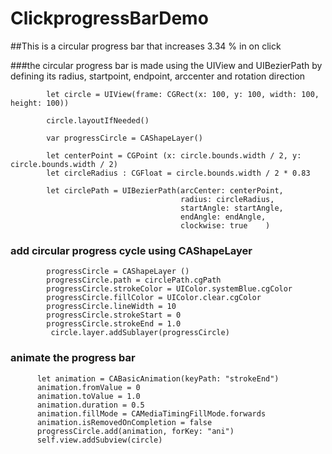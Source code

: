 # ClickprogressBarDemo
##This is a circular progress bar that increases 3.34 % in on click

###the circular progress bar is made using the UIView and UIBezierPath by defining its radius, startpoint, endpoint, arccenter and rotation direction

            let circle = UIView(frame: CGRect(x: 100, y: 100, width: 100, height: 100))

            circle.layoutIfNeeded()

            var progressCircle = CAShapeLayer()

            let centerPoint = CGPoint (x: circle.bounds.width / 2, y: circle.bounds.width / 2)
            let circleRadius : CGFloat = circle.bounds.width / 2 * 0.83

            let circlePath = UIBezierPath(arcCenter: centerPoint,
                                          radius: circleRadius,
                                          startAngle: startAngle,
                                          endAngle: endAngle,
                                          clockwise: true    )

### add circular progress cycle using CAShapeLayer

            progressCircle = CAShapeLayer ()
            progressCircle.path = circlePath.cgPath
            progressCircle.strokeColor = UIColor.systemBlue.cgColor
            progressCircle.fillColor = UIColor.clear.cgColor
            progressCircle.lineWidth = 10
            progressCircle.strokeStart = 0
            progressCircle.strokeEnd = 1.0
             circle.layer.addSublayer(progressCircle)

### animate the progress bar

          let animation = CABasicAnimation(keyPath: "strokeEnd")
          animation.fromValue = 0
          animation.toValue = 1.0
          animation.duration = 0.5
          animation.fillMode = CAMediaTimingFillMode.forwards
          animation.isRemovedOnCompletion = false
          progressCircle.add(animation, forKey: "ani")
          self.view.addSubview(circle)
